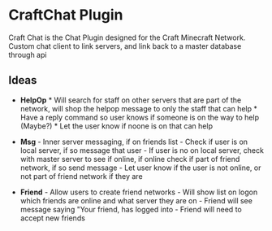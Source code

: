 # CraftChat Plugin

Craft Chat is the Chat Plugin designed for the Craft Minecraft Network.  Custom chat client to link servers, and link back to a master database through api

## Ideas

* **HelpOp** 
           * Will search for staff on other servers that are part of the network, will shop the helpop message to only the staff that can help
           * Have a reply command so user knows if someone is on the way to help (Maybe?)
           * Let the user know if noone is on that can help

* **Msg** - Inner server messaging, if on friends list
          - Check if user is on local server, if so message that user
          - If user is no on local server, check with master server to see if online, if online check if part of friend network, if so send message
          - Let user know if the user is not online, or not part of friend network if they are

* **Friend** - Allow users to create friend networks
             - Will show list on logon which friends are online and what server they are on
             - Friend will see message saying "Your friend, <name> has logged into <server>
             - Friend will need to accept new friends